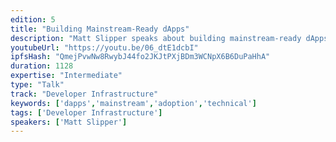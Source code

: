 ```yaml
---
edition: 5
title: "Building Mainstream-Ready dApps"
description: "Matt Slipper speaks about building mainstream-ready dApps."
youtubeUrl: "https://youtu.be/06_dtE1dcbI"
ipfsHash: "QmejPvwNw8RwybJ44fo2JKJtPXjBDm3WCNpX6B6DuPaHhA"
duration: 1128
expertise: "Intermediate"
type: "Talk"
track: "Developer Infrastructure"
keywords: ['dapps','mainstream','adoption','technical']
tags: ['Developer Infrastructure']
speakers: ['Matt Slipper']
---
```

